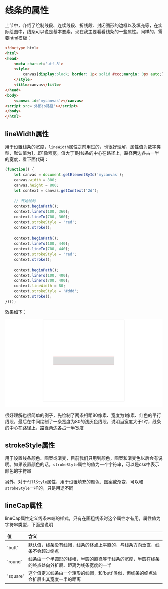 # 线条的属性
上节中，介绍了绘制线段、连续线段、折线段、封闭图形的边框以及填充等，在实际绘图中，线条可以说是基本要素，现在我主要看看线条的一些属性。同样的，需要html模板：
```html
<!doctype html>
<html>
<head>
	<meta charset='utf-8'>
	<style>
		canvas{display:block; border: 1px solid #ccc;margin: 0px auto;}
	</style>
	<title>canvas</title>
</head>
<body>
	<canvas id='mycanvas'></canvas>
<script src='外部js路径'></script>
</body>
</html>
```

## lineWidth属性
用于设置线条的宽度，`lineWidth`属性之前用过的，也很好理解，属性值为数字类型，默认值为1，即1像素宽。值大于1时线条的中心在路径上，路径两边各占一半的宽度，看下面代码：
```javascript
(function() {
	let canvas = document.getElementById('mycanvas');
	canvas.width = 800;
	canvas.height = 800;
	let context = canvas.getContext('2d');

	// 开始绘制
	context.beginPath();
	context.lineTo(100, 360);
	context.lineTo(700, 360);
	context.strokeStyle = 'red';
	context.stroke();

	context.beginPath();
	context.lineTo(100, 440);
	context.lineTo(700, 440);
	context.strokeStyle = 'red';
	context.stroke();

	context.beginPath();
	context.lineTo(100, 400);
	context.lineTo(700, 400);
	context.lineWidth = 80;
	context.strokeStyle = '#ddd';
	context.stroke();
})();
```
效果如下：

![](./images/00012.png)

很好理解也很简单的例子，先绘制了两条相距80像素、宽度为1像素、红色的平行线段，最后在中间绘制了一条宽度为80的浅灰色线段，说明当宽度大于1时，线条的中心在路径上，路径两边各占一半宽度

## strokeStyle属性
用于设置线条颜色、图案或渐变，目前我们只用到颜色，图案和渐变色以后会有说明。如果设置颜色的话，`strokeStyle`属性的值为一个字符串，可以是css中表示颜色的字符串

另外，对于`fillStyle`属性，用于设置填充的颜色、图案或渐变，可以和`strokeStyle`一样的，只是用途不同

## lineCap属性
lineCap属性定义线条末端的样式，只有在画粗线条时这个属性才有用，属性值为字符串类型，下面是说明

|值|含义|
|:--|:--|
|'butt'|默认值，线条没有线帽，线条的终点上平直的，与线条方向垂直，线条不会超过终点|
|'round'|线条由一个半圆形的线帽，半圆的直径等于线条的宽度，半圆在线条的终点处向外扩展、距离为线条宽度的一半|
|'square'|这个值定义线条由一个矩形的线帽，和'butt'类似，但线条的终点处会扩展出其宽度一半的距离|
